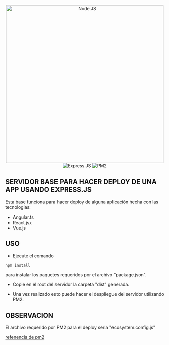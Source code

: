 <p align="center">
    <img src="https://logowik.com/content/uploads/images/nodejs.jpg" height="500" width="500" alt="Node.JS">
    <img src="https://upload.wikimedia.org/wikipedia/commons/archive/6/64/20170429090804%21Expressjs.png" alt="Express.JS">
    <img src="https://pm2.keymetrics.io/assets/pm2-logo-1.png" alt="PM2">
</p>

## SERVIDOR BASE PARA HACER DEPLOY DE UNA APP USANDO EXPRESS.JS

Esta base funciona para hacer deploy de alguna aplicación hecha con las tecnologias: 

- Angular.ts
- React.jsx
- Vue.js 

## USO

- Ejecute el comando 
````````````
npm install
````````````
para instalar los paquetes requeridos por el archivo "package.json".

- Copie en el root del servidor la carpeta "dist" generada. 

- Una vez realizado esto puede hacer el 
despliegue del servidor utilizando PM2. 

## OBSERVACION

El archivo requerido por PM2 para el deploy seria "ecosystem.config.js"

[refenencia de pm2](https://pm2.keymetrics.io/docs/usage/deployment/)